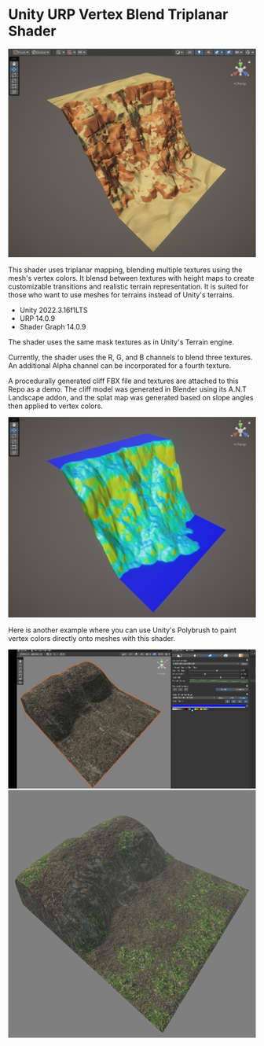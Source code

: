 # Unity URP Vertex Blend Triplanar Shader

<img src="/UnityURPVertexBlendTriplanarShader/Images/CathyShih_StylizedSandstoneCliff_Demo.png" alt="CathyShih_StylizedSandstoneCliff_Demo" style="width:600px;"/>

This shader uses triplanar mapping, blending multiple textures using the mesh's vertex colors. It blensd between textures with height maps to create customizable transitions and realistic terrain representation. It is suited for those who want to use meshes for terrains instead of Unity's terrains. 

* Unity 2022.3.16f1LTS
* URP 14.0.9
* Shader Graph 14.0.9

The shader uses the same mask textures as in Unity's Terrain engine. 

Currently, the shader uses the R, G, and B channels to blend three textures. An additional Alpha channel can be incorporated for a fourth texture.

A procedurally generated cliff FBX file and textures are attached to this Repo as a demo. The cliff model was generated in Blender using its A.N.T Landscape addon, and the splat map was generated based on slope angles then applied to vertex colors.

<img src="/UnityURPVertexBlendTriplanarShader/Images/CathyShih_StylizedSandstoneCliff_VertexColorDemo.png" alt="CathyShih_StylizedSandstoneCliff_VertexColorDemo" style="width:600px;"/>

Here is another example where you can use Unity's Polybrush to paint vertex colors directly onto meshes with this shader.

<img src="/UnityURPVertexBlendTriplanarShader/Images/CathyShih_RealisticForestCliff_VertexPaintDemo.gif" alt="CathyShih_RealisticForestCliff_VertexPaintDemo" style="width:600px;"/>

<img src="/UnityURPVertexBlendTriplanarShader/Images/CathyShih_RealisticForestCliff_VertexPaintedDemo.png" alt="CathyShih_RealisticForestCliff_VertexPaintedDemo" style="width:600px;"/>
